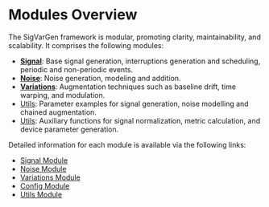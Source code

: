 # Modules Overview

The SigVarGen framework is modular, promoting clarity, maintainability, and scalability. It comprises the following modules:

- **[Signal](signal.md)**: Base signal generation, interruptions generation and scheduling, periodic and non-periodic events.
- **[Noise](noise.md)**: Noise generation, modeling and addition.
- **[Variations](variations.md)**: Augmentation techniques such as baseline drift, time warping, and modulation.
- [Utils](config.md): Parameter examples for signal generation, noise modelling and chained augmentation.
- [Utils](utils.md): Auxiliary functions for signal normalization, metric calculation, and device parameter generation.

Detailed information for each module is available via the following links:

- [Signal Module](signal.md)
- [Noise Module](noise.md)
- [Variations Module](variations.md)
- [Config Module](config.md)
- [Utils Module](utils.md)